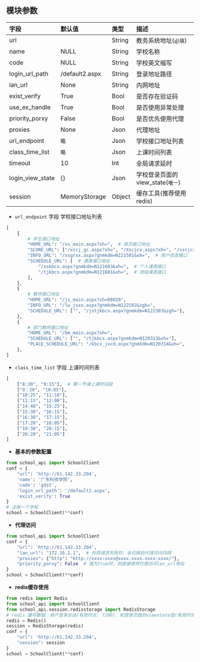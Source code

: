 ## 模块参数

| 字段      | 默认值     |类型     |  描述       |
| :-------- | :-----    | :-----    | :----      |
| url       |           | String   | 教务系统地址(`必填`) |
| name      | NULL      | String   | 学校名称 |
| code      | NULL      | String   | 学校英文缩写 |
| login_url_path| /default2.aspx| String  | 登录地址路径 |
| lan_url       | None  | String   | 内网地址            |
| exist_verify  | True  | Bool   | 是否存在验证码      |
| use_ex_handle | True  | Bool   | 是否使用异常处理    |
| priority_porxy| False | Bool   | 是否优先使用代理    |
| proxies       | None  | Json   | 代理地址           |
| url_endpoint  | `略`  | Json   | 学校接口地址列表    |
| class_time_list| `略` | Json   | 上课时间列表        |
| timeout       | 10    | Int   | 全局请求延时        |
| login_view_state  | {}| Json   | 学校登录页面的view_state(`唯一`)  |
| session       | MemoryStorage | Object | 缓存工具(推荐使用redis) |

* `url_endpoint` 字段 学校接口地址列表

```python
[
    {
        # 学生接口地址
        "HOME_URL": "/xs_main.aspx?xh=",  # 首页接口地址
        "SCORE_URL": ["/xscj_gc.aspx?xh=", "/Xscjcx.aspx?xh=", "/xscjcx.aspx?xh="],  # 成绩接口，可调整其接口顺序
        "INFO_URL": "/xsgrxx.aspx?gnmkdm=N121501&xh=",  # 用户信息接口
        "SCHEDULE_URL": [  # 课表接口地址
            "/xskbcx.aspx?gnmkdm=N121603&xh=",  # 个人课表接口
            "/tjkbcx.aspx?gnmkdm=N121601&xh=",  # 班级课表接口
        ],
    },
    {
        # 教师接口地址
        "HOME_URL": "/js_main.aspx?xh=08020",
        "INFO_URL": "/lw_jsxx.aspx?gnmkdm=N122502&zgh=",
        "SCHEDULE_URL": ["", "/jstjkbcx.aspx?gnmkdm=N122303&zgh="],
    },
    {
        # 部门教师接口地址
        "HOME_URL": "/bm_main.aspx?xh=",
        "SCHEDULE_URL": ["", "/tjkbcx.aspx?gnmkdm=N120313&xh="],
        "PLACE_SCHEDULE_URL": "/kbcx_jxcd.aspx?gnmkdm=N120314&xh=",
    },
]
```

* `class_time_list` 字段 上课时间列表

```python
[
    ["8:30", "9:15"],  # 第一节课上课时间段
    ["9：20", "10:05"],
    ["10:25", "11:10"],
    ["11:15", "12:00"],
    ["14:40", "15:25"],
    ["15:30", "16:15"],
    ["16:30", "17:15"],
    ["17:20", "18:05"],
    ["19:30", "20:15"],
    ["20:20", "21:05"]
]
```


* **基本的参数配置**

```python
from school_api import SchoolClient
conf = {
    "url": 'http://61.142.33.204',
    'name': '广东科技学院',
    'code': 'gdst',
    'login_url_path': '/default2.aspx',
    'exist_verify': True
}
# 注册一个学校
school = SchoolClient(**conf)
```

* **代理访问**

```python
from school_api import SchoolClient
conf = {
    "url": 'http://61.142.33.204',
    "lan_url": "172.16.1.1",  # 外网请求失败时，会切换到代理访问内网
    "proxies": {"http": "http://xxxx:xxxx@xxxx.xxxx.xxxx:xxxx/"},
    "priority_porxy": False  # 值为True时，则直接使用代理访问lan_url地址
}
school = SchoolClient(**conf)
```

* **redis缓存使用**

```python
from redis import Redis
from school_api import SchoolClient
from school_api.session.redisstorage import RedisStorage
# redis 缓存数据：用户登录会话(有效时长: 7200)，和登录页面的viewstate值(有效时长: 永久)
redis = Redis()
session = RedisStorage(redis)
conf = {
    "url": 'http://61.142.33.204',
    "session": session
}
school = SchoolClient(**conf)
```